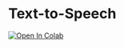 # Text-to-Speech
<a href="https://colab.research.google.com/gist/brightchild200/8548b6caeeaa3d5a5d57eea508309b3f/finaltexttospeech.ipynb">
  <img src="https://colab.research.google.com/assets/colab-badge.svg" alt="Open In Colab"/>
</a>
